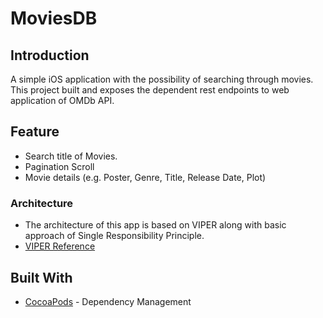 # MoviesDB

## Introduction

A simple iOS application with the possibility of searching through movies.
This project built and exposes the dependent rest endpoints to web application of OMDb API.

## Feature
- Search title of Movies.
- Pagination Scroll
- Movie details (e.g. Poster, Genre, Title, Release Date, Plot)

### Architecture
- The architecture of this app is based on VIPER along with basic approach of Single Responsibility Principle.
- [VIPER Reference](https://cheesecakelabs.com/blog/ios-project-architecture-using-viper/)

## Built With

* [CocoaPods](https://cocoapods.org/) - Dependency Management
